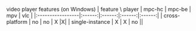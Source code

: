 video player features (on Windows)
| feature \ player | mpc-hc | mpc-be | mpv    | vlc    |
|:-----------------|:------:|:------:|:------:|:------:|
| cross-platform  | no      | no     | X      |X|
| single-instance  | X      | X      | no  ||

